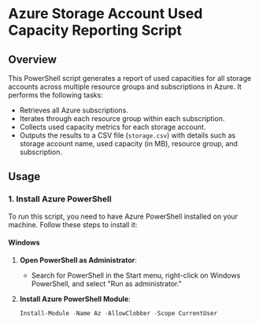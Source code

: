 # Azure Storage Account Used Capacity Reporting Script

## Overview

This PowerShell script generates a report of used capacities for all storage accounts across multiple resource groups and subscriptions in Azure. It performs the following tasks:
- Retrieves all Azure subscriptions.
- Iterates through each resource group within each subscription.
- Collects used capacity metrics for each storage account.
- Outputs the results to a CSV file (`storage.csv`) with details such as storage account name, used capacity (in MB), resource group, and subscription.

## Usage

### 1. Install Azure PowerShell

To run this script, you need to have Azure PowerShell installed on your machine. Follow these steps to install it:

#### **Windows**

1. **Open PowerShell as Administrator**:
   - Search for PowerShell in the Start menu, right-click on Windows PowerShell, and select "Run as administrator."

2. **Install Azure PowerShell Module**:
   ```powershell
   Install-Module -Name Az -AllowClobber -Scope CurrentUser

